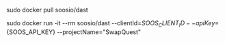 sudo docker pull soosio/dast

sudo docker run -it --rm soosio/dast --clientId=${SOOS_CLIENT_ID} --apiKey=${SOOS_API_KEY} --projectName="SwapQuest"
